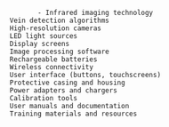                 - Infrared imaging technology
         Vein detection algorithms
         High-resolution cameras
         LED light sources
         Display screens
         Image processing software
         Rechargeable batteries
         Wireless connectivity
         User interface (buttons, touchscreens)
         Protective casing and housing
         Power adapters and chargers
         Calibration tools
         User manuals and documentation
         Training materials and resources


